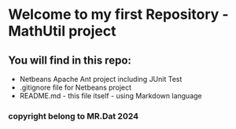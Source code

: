 # Welcome to my first Repository - MathUtil project

## You will find in this repo:
* Netbeans Apache Ant project including JUnit Test
* .gitignore file for Netbeans project
* README.md - this file itself - using Markdown language

### copyright belong to MR.Dat 2024